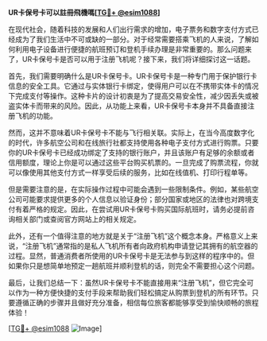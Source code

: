 **UR卡保号卡可以註冊飛機嗎[[TG💪+ @esim1088](https://t.me/s/esim1088)]**

在现代社会，随着科技的发展和人们出行需求的增加，电子票务和数字支付方式已经成为了我们生活中不可或缺的一部分。对于经常需要搭乘飞机的人来说，了解如何利用电子设备进行便捷的航班预订和登机手续办理是非常重要的。那么问题来了，UR卡保号卡是否可以用于注册飞机呢？接下来，我们将详细探讨这一话题。

首先，我们需要明确什么是UR卡保号卡。UR卡保号卡是一种专门用于保护银行卡信息的安全工具。它通过与实体银行卡绑定，使得用户可以在不携带实体卡的情况下完成支付等操作。这种卡片的设计初衷是为了提高交易安全性，减少因丢失或被盗实体卡而带来的风险。因此，从功能上来看，UR卡保号卡本身并不具备直接注册飞机的功能。

然而，这并不意味着UR卡保号卡不能与飞行相关联。实际上，在当今高度数字化的时代，许多航空公司和在线旅行社都支持使用各种电子支付方式进行购票。只要你的UR卡保号卡已经成功绑定了支持的银行账户，并且该账户有足够的余额或者信用额度，理论上你是可以通过这些平台购买机票的。一旦完成了购票流程，你就可以像使用其他支付方式一样享受后续的服务，比如在线值机、打印行程单等。

但是需要注意的是，在实际操作过程中可能会遇到一些限制条件。例如，某些航空公司可能要求提供更多的个人信息以验证身份；部分国家或地区的法律也对跨境支付有着严格的规定。因此，在尝试用UR卡保号卡购买国际航班时，请务必提前咨询相关部门或查阅官方网站上的相关规定。

此外，还有一个值得注意的地方就是关于“注册飞机”这个概念本身。严格意义上来说，“注册飞机”通常指的是私人飞机所有者向政府机构申请登记其拥有的航空器的过程。显然，普通消费者所使用的UR卡保号卡是无法参与到这样的程序中的。但如果你只是想简单地预定一趟航班并顺利登机的话，则完全不需要担心这个问题。

最后，让我们总结一下：虽然UR卡保号卡不能直接用来“注册飞机”，但它完全可以作为一种方便快捷的支付手段来帮助我们轻松搞定从购票到登机的所有环节。只要遵循正确的步骤并且做好充分准备，相信每位旅客都能够享受到愉快顺畅的旅程体验！

[[TG💪+ @esim1088](https://t.me/s/esim1088) ![Image](https://i.postimg.cc/4NQfJmqS/Snipaste-2025-05-13-00-14-12.png)]